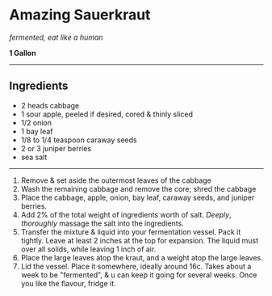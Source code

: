 # Amazing Sauerkraut

*fermented, eat like a human*

**1 Gallon**

---

## Ingredients

- 2 heads cabbage
- 1 sour apple, peeled if desired, cored & thinly sliced
- 1/2 onion
- 1 bay leaf
- 1/8 to 1/4 teaspoon caraway seeds
- 2 or 3 juniper berries
- sea salt

---

1. Remove & set aside the outermost leaves of the cabbage
2. Wash the remaining cabbage and remove the core; shred the cabbage
3. Place the cabbage, apple, onion, bay leaf, caraway seeds, and juniper berries.
4. Add 2% of the total weight of ingredients worth of salt. *Deeply*, *thoroughly* massage the salt into the ingredients.
5. Transfer the mixture & liquid into your fermentation vessel. Pack it tightly. Leave at least 2 inches at the top for expansion. The liquid must over all solids, while leaving 1 inch of air.
6. Place the large leaves atop the kraut, and a weight atop the large leaves.
7. Lid the vessel. Place it somewhere, ideally around 16c. Takes about a week to be "fermented", & u can keep it going for several weeks. Once you like the flavour, fridge it.

